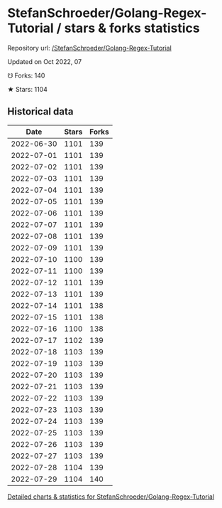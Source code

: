# StefanSchroeder/Golang-Regex-Tutorial / stars & forks statistics

Repository url: [/StefanSchroeder/Golang-Regex-Tutorial](https://github.com/StefanSchroeder/Golang-Regex-Tutorial)

Updated on Oct 2022, 07

☋ Forks: 140

★ Stars: 1104

## Historical data
| Date | Stars | Forks |
|------|-------|-------|
| 2022-06-30 | 1101 | 139 | 
| 2022-07-01 | 1101 | 139 | 
| 2022-07-02 | 1101 | 139 | 
| 2022-07-03 | 1101 | 139 | 
| 2022-07-04 | 1101 | 139 | 
| 2022-07-05 | 1101 | 139 | 
| 2022-07-06 | 1101 | 139 | 
| 2022-07-07 | 1101 | 139 | 
| 2022-07-08 | 1101 | 139 | 
| 2022-07-09 | 1101 | 139 | 
| 2022-07-10 | 1100 | 139 | 
| 2022-07-11 | 1100 | 139 | 
| 2022-07-12 | 1101 | 139 | 
| 2022-07-13 | 1101 | 139 | 
| 2022-07-14 | 1101 | 138 | 
| 2022-07-15 | 1101 | 138 | 
| 2022-07-16 | 1100 | 138 | 
| 2022-07-17 | 1102 | 139 | 
| 2022-07-18 | 1103 | 139 | 
| 2022-07-19 | 1103 | 139 | 
| 2022-07-20 | 1103 | 139 | 
| 2022-07-21 | 1103 | 139 | 
| 2022-07-22 | 1103 | 139 | 
| 2022-07-23 | 1103 | 139 | 
| 2022-07-24 | 1103 | 139 | 
| 2022-07-25 | 1103 | 139 | 
| 2022-07-26 | 1103 | 139 | 
| 2022-07-27 | 1103 | 139 | 
| 2022-07-28 | 1104 | 139 | 
| 2022-07-29 | 1104 | 140 | 


[Detailed charts & statistics for StefanSchroeder/Golang-Regex-Tutorial](https://reviewgithub.com/rep/StefanSchroeder/Golang-Regex-Tutorial)
